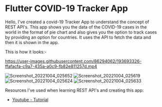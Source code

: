 # Flutter COVID-19 Tracker App

Hello, I've created a covid-19 Tracker App to understand the concept of REST API's. This app shows you the data of the COVID-19 cases in the world in the format of pie chart and also gives you the option to track cases by providing an option for countries. It uses the API to fetch the data and then it is shown in the app.

This is how it looks:- 


https://user-images.githubusercontent.com/86294062/193693326-ffafacfa-c9a7-435a-a0c9-fb82e811257d.mp4

![Screenshot_20221004_025652](https://user-images.githubusercontent.com/86294062/193693429-859c6669-1006-411f-81bf-dd8f8bd5a8f8.jpg)
![Screenshot_20221004_025619](https://user-images.githubusercontent.com/86294062/193693417-b42ee97c-823a-4b16-9635-70b34553bc93.jpg)
![Screenshot_20221004_025624](https://user-images.githubusercontent.com/86294062/193693422-b50fdcba-2c1a-4d2a-917f-49169dc7d749.jpg)
![Screenshot_20221004_025633](https://user-images.githubusercontent.com/86294062/193693425-38d4d109-9064-4b11-8fab-6219d27275a7.jpg)

Resources I've used when learning REST API's and creating this app: 

- [Youtube - Tutorial](https://youtube.com/playlist?list=PLFyjjoCMAPtzgITDreXNNkSWLKbd1wf51)
